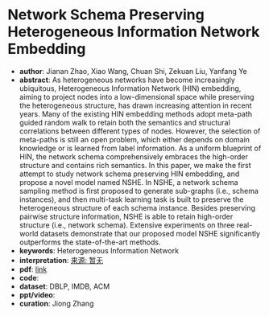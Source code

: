 # Network Schema Preserving Heterogeneous Information Network Embedding
* **author**: Jianan Zhao, Xiao Wang, Chuan Shi, Zekuan Liu, Yanfang Ye
* **abstract**: As heterogeneous networks have become increasingly ubiquitous, Heterogeneous Information Network (HIN) embedding, aiming to project nodes into a low-dimensional space while preserving the heterogeneous structure, has drawn increasing attention in recent years. Many of the existing HIN embedding methods adopt meta-path guided random walk to retain both the semantics and structural correlations between different types of nodes. However, the selection of meta-paths is still an open problem, which either depends on domain knowledge or is learned from label information. As a uniform blueprint of HIN, the network schema comprehensively embraces the high-order structure and contains rich semantics. In this paper, we make the first attempt to study network schema preserving HIN embedding, and propose a novel model named NSHE. In NSHE, a network schema sampling method is first proposed to generate sub-graphs (i.e., schema instances), and then multi-task learning task is built to preserve the heterogeneous structure of each schema instance. Besides preserving pairwise structure information, NSHE is able to retain high-order structure (i.e., network schema). Extensive experiments on three real-world datasets demonstrate that our proposed model NSHE significantly outperforms the state-of-the-art methods.
* **keywords**: Heterogeneous Information Network
* **interpretation**: [来源: 暂无]()
* **pdf**: [link](https://www.ijcai.org/Proceedings/2020/190)
* **code**: 
* **dataset**: DBLP, IMDB, ACM
* **ppt/video**:
* **curation**: Jiong Zhang 